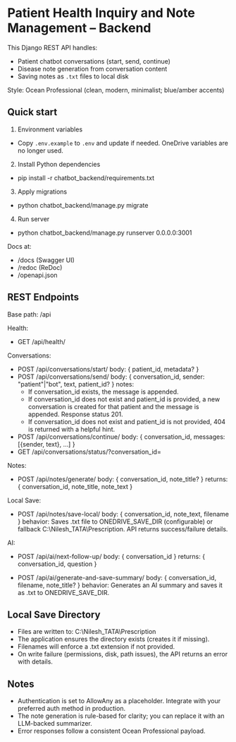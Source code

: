 # Patient Health Inquiry and Note Management – Backend

This Django REST API handles:
- Patient chatbot conversations (start, send, continue)
- Disease note generation from conversation content
- Saving notes as `.txt` files to local disk

Style: Ocean Professional (clean, modern, minimalist; blue/amber accents)

## Quick start

1) Environment variables
- Copy `.env.example` to `.env` and update if needed. OneDrive variables are no longer used.

2) Install Python dependencies
- pip install -r chatbot_backend/requirements.txt

3) Apply migrations
- python chatbot_backend/manage.py migrate

4) Run server
- python chatbot_backend/manage.py runserver 0.0.0.0:3001

Docs at:
- /docs (Swagger UI)
- /redoc (ReDoc)
- /openapi.json

## REST Endpoints

Base path: /api

Health:
- GET /api/health/

Conversations:
- POST /api/conversations/start/
  body: { patient_id, metadata? }
- POST /api/conversations/send/
  body: { conversation_id, sender: "patient"|"bot", text, patient_id? }
  notes:
    - If conversation_id exists, the message is appended.
    - If conversation_id does not exist and patient_id is provided, a new conversation is created for that patient and the message is appended. Response status 201.
    - If conversation_id does not exist and patient_id is not provided, 404 is returned with a helpful hint.
- POST /api/conversations/continue/
  body: { conversation_id, messages: [{sender, text}, ...] }
- GET /api/conversations/status/?conversation_id=<uuid>

Notes:
- POST /api/notes/generate/
  body: { conversation_id, note_title? }
  returns: { conversation_id, note_title, note_text }

Local Save:
- POST /api/notes/save-local/
  body: { conversation_id, note_text, filename }
  behavior: Saves .txt file to ONEDRIVE_SAVE_DIR (configurable) or fallback C:\Nilesh_TATA\Prescription. API returns success/failure details.

AI:
- POST /api/ai/next-follow-up/
  body: { conversation_id }
  returns: { conversation_id, question }

- POST /api/ai/generate-and-save-summary/
  body: { conversation_id, filename, note_title? }
  behavior: Generates an AI summary and saves it as .txt to ONEDRIVE_SAVE_DIR.

## Local Save Directory

- Files are written to: C:\Nilesh_TATA\Prescription
- The application ensures the directory exists (creates it if missing).
- Filenames will enforce a .txt extension if not provided.
- On write failure (permissions, disk, path issues), the API returns an error with details.

## Notes

- Authentication is set to AllowAny as a placeholder. Integrate with your preferred auth method in production.
- The note generation is rule-based for clarity; you can replace it with an LLM-backed summarizer.
- Error responses follow a consistent Ocean Professional payload.